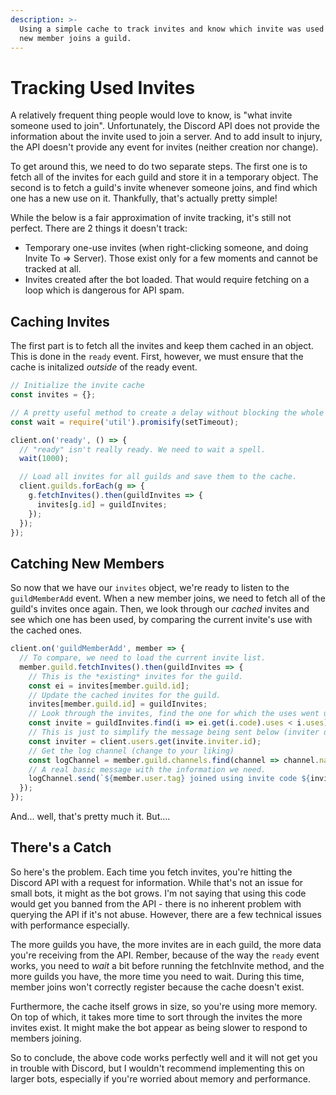 ```yaml
---
description: >-
  Using a simple cache to track invites and know which invite was used when a
  new member joins a guild.
---
```


# Tracking Used Invites

A relatively frequent thing people would love to know, is "what invite someone used to join". Unfortunately, the Discord API does not provide the information about the invite used to join a server. And to add insult to injury, the API doesn't provide any event for invites \(neither creation nor change\).

To get around this, we need to do two separate steps. The first one is to fetch all of the invites for each guild and store it in a temporary object. The second is to fetch a guild's invite whenever someone joins, and find which one has a new use on it. Thankfully, that's actually pretty simple!

While the below is a fair approximation of invite tracking, it's still not perfect. There are 2 things it doesn't track:

* Temporary one-use invites \(when right-clicking someone, and doing Invite To =&gt; Server\). Those exist only for a few moments and cannot be tracked at all.
* Invites created after the bot loaded. That would require fetching on a loop which is dangerous for API spam.

## Caching Invites

The first part is to fetch all the invites and keep them cached in an object. This is done in the `ready` event. First, however, we must ensure that the cache is initalized _outside_ of the ready event.

```javascript
// Initialize the invite cache
const invites = {};

// A pretty useful method to create a delay without blocking the whole script.
const wait = require('util').promisify(setTimeout);

client.on('ready', () => {
  // "ready" isn't really ready. We need to wait a spell.
  wait(1000);

  // Load all invites for all guilds and save them to the cache.
  client.guilds.forEach(g => {
    g.fetchInvites().then(guildInvites => {
      invites[g.id] = guildInvites;
    });
  });
});
```

## Catching New Members

So now that we have our `invites` object, we're ready to listen to the `guildMemberAdd` event. When a new member joins, we need to fetch all of the guild's invites once again. Then, we look through our _cached_ invites and see which one has been used, by comparing the current invite's use with the cached ones.

```javascript
client.on('guildMemberAdd', member => {
  // To compare, we need to load the current invite list.
  member.guild.fetchInvites().then(guildInvites => {
    // This is the *existing* invites for the guild.
    const ei = invites[member.guild.id];
    // Update the cached invites for the guild.
    invites[member.guild.id] = guildInvites;
    // Look through the invites, find the one for which the uses went up.
    const invite = guildInvites.find(i => ei.get(i.code).uses < i.uses);
    // This is just to simplify the message being sent below (inviter doesn't have a tag property)
    const inviter = client.users.get(invite.inviter.id);
    // Get the log channel (change to your liking)
    const logChannel = member.guild.channels.find(channel => channel.name === "join-logs");
    // A real basic message with the information we need. 
    logChannel.send(`${member.user.tag} joined using invite code ${invite.code} from ${inviter.tag}. Invite was used ${invite.uses} times since its creation.`);
  });
});
```

And... well, that's pretty much it. But....

## There's a Catch

So here's the problem. Each time you fetch invites, you're hitting the Discord API with a request for information. While that's not an issue for small bots, it might as the bot grows. I'm not saying that using this code would get you banned from the API - there is no inherent problem with querying the API if it's not abuse. However, there are a few technical issues with performance especially.

The more guilds you have, the more invites are in each guild, the more data you're receiving from the API. Rember, because of the way the `ready` event works, you need to _wait_ a bit before running the fetchInvite method, and the more guilds you have, the more time you need to wait. During this time, member joins won't correctly register because the cache doesn't exist.

Furthermore, the cache itself grows in size, so you're using more memory. On top of which, it takes more time to sort through the invites the more invites exist. It might make the bot appear as being slower to respond to members joining.

So to conclude, the above code works perfectly well and it will not get you in trouble with Discord, but I wouldn't recommend implementing this on larger bots, especially if you're worried about memory and performance.

